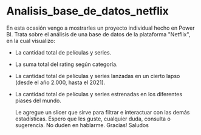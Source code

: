 # Analisis_base_de_datos_netflix

En esta ocasión vengo a mostrarles un proyecto individual hecho en Power BI.
Trata sobre el análisis de una base de datos de la plataforma "Netflix", en la cual visualizo:
- La cantidad total de películas y series.
  
- La suma total del rating según categoría.
  
- La cantidad total de películas y series lanzadas en un cierto lapso (desde el año 2.000, hasta el 2021).
  
- La cantidad total de películas y series estrenadas en los diferentes piases del mundo.

  Le agregue un slicer que sirve para filtrar e interactuar con las demás estadísticas. Espero que les guste, cualquier duda, consulta o sugerencia. No duden en hablarme. Gracias! Saludos
